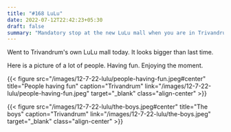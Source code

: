 ```yaml
---
title: "#168 LuLu"
date: 2022-07-12T22:42:23+05:30
draft: false
summary: "Mandatory stop at the new LuLu mall when you are in Trivandrum."
---
```


Went to Trivandrum's own LuLu mall today. It looks bigger than last time.

Here is a picture of a lot of people. Having fun. Enjoying the moment.

{{< figure src="/images/12-7-22-lulu/people-having-fun.jpeg#center" title="People having fun" caption="Trivandrum" link="/images/12-7-22-lulu/people-having-fun.jpeg" target="_blank" class="align-center" >}}

{{< figure src="/images/12-7-22-lulu/the-boys.jpeg#center" title="The boys" caption="Trivandrum" link="/images/12-7-22-lulu/the-boys.jpeg" target="_blank" class="align-center" >}}
